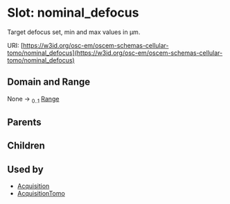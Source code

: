 
# Slot: nominal_defocus

Target defocus set, min and max values in µm.

URI: [https://w3id.org/osc-em/oscem-schemas-cellular-tomo/nominal_defocus](https://w3id.org/osc-em/oscem-schemas-cellular-tomo/nominal_defocus)


## Domain and Range

None &#8594;  <sub>0..1</sub> [Range](Range.md)

## Parents


## Children


## Used by

 * [Acquisition](Acquisition.md)
 * [AcquisitionTomo](AcquisitionTomo.md)
